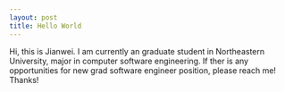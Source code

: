 ```yaml
---
layout: post
title: Hello World
---
```


Hi, this is Jianwei. I am currently an graduate student in Northeastern University, major in computer software engineering. If ther is any opportunities for new grad software engineer position, please reach me! Thanks!